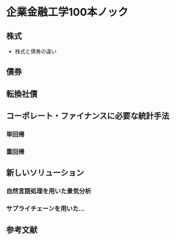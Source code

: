 # 企業金融工学100本ノック
## 株式
- 株式と債券の違い

## 債券

## 転換社債

## コーポレート・ファイナンスに必要な統計手法
### 単回帰
### 重回帰

## 新しいソリューション
### 自然言語処理を用いた景気分析
### サプライチェーンを用いた...



## 参考文献

